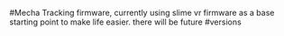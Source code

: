 #Mecha Tracking firmware, currently using slime vr firmware as a base starting point to make life easier. there will be future #versions
